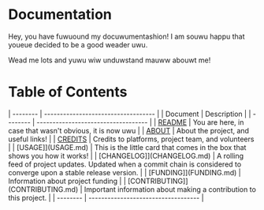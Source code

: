 # Documentation

Hey, you have fuwuound my docuwumentashion!
I am souwu happu that youeue decided to be a good weader uwu.

Wead me lots and yuwu wiw unduwstand mauww abouwt me!

# Table of Contents

| -------- | ----------------------------------- |
| Document | Description                         |
| -------- | ----------------------------------- |
| [README](README.md) | You are here, in case that wasn't obvious, it is now uwu |
| [ABOUT](ABOUT.md) | About the project, and useful links! |
| [CREDITS](CREDITS.md) | Credits to platforms, project team, and volunteers |
| [USAGE]](USAGE.md) | This is the little card that comes in the box that shows you how it works! |
| [CHANGELOG]](CHANGELOG.md) | A rolling feed of project updates.  Updated when a commit chain is considered to converge upon a stable release version. |
| [FUNDING]](FUNDING.md) | Information about project funding |
| [CONTRIBUTING]](CONTRIBUTING.md) | Important information about making a contribution to this project. |
| -------- | ----------------------------------- |

